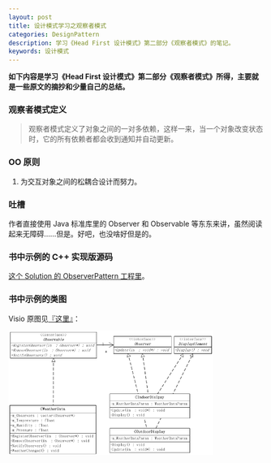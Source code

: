 ```yaml
---
layout: post
title: 设计模式学习之观察者模式
categories: DesignPattern
description: 学习《Head First 设计模式》第二部分《观察者模式》的笔记。
keywords: 设计模式
---
```


**如下内容是学习《Head First 设计模式》第二部分《观察者模式》所得，主要就是一些原文的摘抄和少量自己的总结。**

### 观察者模式定义

>观察者模式定义了对象之间的一对多依赖，这样一来，当一个对象改变状态时，它的所有依赖者都会收到通知并自动更新。

### OO 原则

1. 为交互对象之间的松耦合设计而努力。

### 吐槽

作者直接使用 Java 标准库里的 Observer 和 Observable 等东东来讲，虽然阅读起来无障碍……但是。好吧，也没啥好但是的。

### 书中示例的 C++ 实现版源码

<a href="https://github.com/wvalianty/DesignPatternDemos" target="_blank">这个 Solution 的 ObserverPattern 工程里</a>。

### 书中示例的类图

Visio 原图见<a href="https://github.com/wvalianty/DesignPatternDemos/blob/master/DesignPatternDemos.vsd" target="_blank">『这里』</a>：

<img src="/images/posts/designpattern/ObserverPattern.png" width="80%" alt="Observer Pattern UML Class Diagram" />

